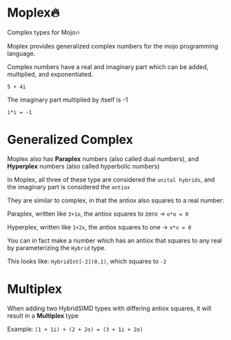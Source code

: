 # Moplex🔥
Complex types for Mojo🔥

Moplex provides generalized complex numbers for the mojo programming language.

Complex numbers have a real and imaginary part which can be added, multiplied, and exponentiated.

`5 + 4i`

The imaginary part multiplied by itself is -1

`i*i = -1`

# Generalized Complex

Moplex also has **Paraplex** numbers (also called dual numbers), and **Hyperplex** numbers (also called hyperbolic numbers)

In Moplex, all three of these type are considered the `unital hybrids`, and the imaginary part is considered the `antiox`

They are similar to complex, in that the antiox also squares to a real number:

Paraplex, written like `3+1o`, the antiox squares to zero -> `o*o = 0`

Hyperplex, written like `1+2x`, the antiox squares to one -> `x*x = 0`



You can in fact make a number which has an antiox that squares to any real by parameterizing the `Hybrid` type.

This looks like: `HybridInt[-2](0,1)`, which squares to `-2`

# Multiplex

When adding two HybridSIMD types with differing antiox squares, it will result in a **Multiplex** type

Example: `(1 + 1i) + (2 + 2o) = (3 + 1i + 2o)` 

